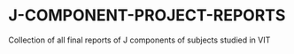 # J-COMPONENT-PROJECT-REPORTS
Collection of all final reports of J components of subjects studied in VIT
